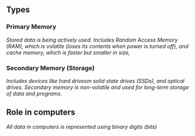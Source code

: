 ## Types

### Primary Memory
*Stored data is being actively used. Includes Random Access Memory (RAM), which is volatile (loses its contents when power is turned off), and cache memory, which is faster but smaller in size,*

### Secondary Memory (Storage)
*Includes devices like hard drivesm solid state drives (SSDs), and optical drives. Secondary memory is non-volatile and used for long-term storage of data and programs.*

## Role in computers

*All data in computers is represented using binary digits (bits)*
